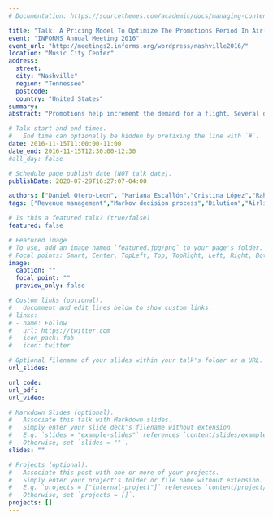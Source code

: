 ```yaml
---
# Documentation: https://sourcethemes.com/academic/docs/managing-content/

title: "Talk: A Pricing Model To Optimize The Promotions Period In Airlines"
event: "INFORMS Annual Meeting 2016"
event_url: "http://meetings2.informs.org/wordpress/nashville2016/"
location: "Music City Center"
address: 
  street:
  city: "Nashville"
  region: "Tennessee"
  postcode: 
  country: "United States"
summary:
abstract: "Promotions help increment the demand for a flight. Several decisions have to be made to offer a promotion such as its price and duration. We propose a method to estimate the behavior of customer inter-arrival time distribution, his buying probability distribution, and the dilution effect from data and develop a stochastic dynamic model to maximize the revenue, evaluating the decision of whether or not to offer the promotion. Finally we study the structural properties of the model and draw conclusions."

# Talk start and end times.
#   End time can optionally be hidden by prefixing the line with `#`.
date: 2016-11-15T11:00:00-11:00
date_end: 2016-11-15T12:30:00-12:30
#all_day: false

# Schedule page publish date (NOT talk date).
publishDate: 2020-07-29T16:27:07-04:00

authors: ["Daniel Otero-Leon", "Mariana Escallón","Cristina López","Raha Akhavan-Tabatabaei"]
tags: ["Revenue management","Markov decision process","Dilution","Airline promotion","OR in airlines","Conference Talk"]

# Is this a featured talk? (true/false)
featured: false

# Featured image
# To use, add an image named `featured.jpg/png` to your page's folder. 
# Focal points: Smart, Center, TopLeft, Top, TopRight, Left, Right, BottomLeft, Bottom, BottomRight.
image:
  caption: ""
  focal_point: ""
  preview_only: false

# Custom links (optional).
#   Uncomment and edit lines below to show custom links.
# links:
# - name: Follow
#   url: https://twitter.com
#   icon_pack: fab
#   icon: twitter

# Optional filename of your slides within your talk's folder or a URL.
url_slides:

url_code:
url_pdf:
url_video:

# Markdown Slides (optional).
#   Associate this talk with Markdown slides.
#   Simply enter your slide deck's filename without extension.
#   E.g. `slides = "example-slides"` references `content/slides/example-slides.md`.
#   Otherwise, set `slides = ""`.
slides: ""

# Projects (optional).
#   Associate this post with one or more of your projects.
#   Simply enter your project's folder or file name without extension.
#   E.g. `projects = ["internal-project"]` references `content/project/deep-learning/index.md`.
#   Otherwise, set `projects = []`.
projects: []
---
```

